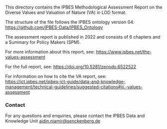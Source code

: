 This directory contains the IPBES Methodological Assessment Report on the Diverse Values and Valuation of Nature (VA) in LOD format.

The structure of the file follows the IPBES ontology version 04:
https://github.com/IPBES-Data/IPBES_Ontology

The assessment report is published in 2022 and consists of 6 chapters and a Summary for Policy Makers (SPM).

For more information about this report, see: https://www.ipbes.net/the-values-assessment 

For the full report, see: https://doi.org/10.5281/zenodo.6522522

For information on how to cite the VA report, see: https://ict.ipbes.net/ipbes-ict-guide/data-and-knowledge-management/technical-guidelines/suggested-citations#iii.-values-assessment


### Contact

For any questions and enquiries, please contact the IPBES Data and Knowledge Unit <aidin.niamir@senckenberg.de>
